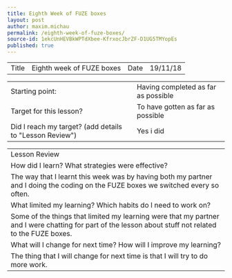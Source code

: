 ```yaml
---
title: Eighth Week of FUZE boxes
layout: post
author: maxim.michau
permalink: /eighth-week-of-fuze-boxes/
source-id: 1ekcUnHEVBkWPTdXbee-KfrxocJbrZF-D1UG5TMYopEs
published: true
---
```

<table>
  <tr>
    <td>Title</td>
    <td> Eighth week of FUZE boxes</td>
    <td>Date</td>
    <td>19/11/18</td>
  </tr>
</table>


<table>
  <tr>
    <td>Starting point:</td>
    <td>Having completed as far as possible</td>
  </tr>
  <tr>
    <td>Target for this lesson?</td>
    <td>To have gotten as far as possible</td>
  </tr>
  <tr>
    <td>Did I reach my target? 
(add details to "Lesson Review")</td>
    <td> Yes i did</td>
  </tr>
</table>


<table>
  <tr>
    <td>Lesson Review</td>
  </tr>
  <tr>
    <td>How did I learn? What strategies were effective? </td>
  </tr>
  <tr>
    <td>The way that I learnt this week was by having both my partner and I doing the coding on the FUZE boxes we switched every so often.</td>
  </tr>
  <tr>
    <td>What limited my learning? Which habits do I need to work on? </td>
  </tr>
  <tr>
    <td>Some of the things that limited my learning were that my partner and I were chatting for part of the lesson about stuff not related to the FUZE boxes.</td>
  </tr>
  <tr>
    <td>What will I change for next time? How will I improve my learning?</td>
  </tr>
  <tr>
    <td>The thing that I will change for next time is that I will try to do more work.</td>
  </tr>
</table>


